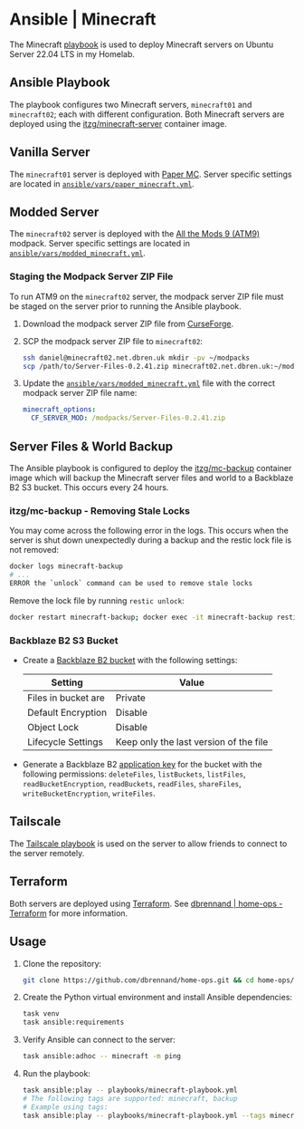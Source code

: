 # Ansible | Minecraft

The Minecraft [playbook](https://github.com/dbrennand/home-ops/blob/dev/ansible/playbooks/minecraft-playbook.yml) is used to deploy Minecraft servers on Ubuntu Server 22.04 LTS in my Homelab.

## Ansible Playbook

The playbook configures two Minecraft servers, `minecraft01` and `minecraft02`; each with different configuration. Both Minecraft servers are deployed using the [itzg/minecraft-server](https://github.com/itzg/docker-minecraft-server) container image.

## Vanilla Server

The `minecraft01` server is deployed with [Paper MC](https://papermc.io/). Server specific settings are located in [`ansible/vars/paper_minecraft.yml`](https://github.com/dbrennand/home-ops/blob/dev/ansible/vars/paper_minecraft.yml).

## Modded Server

The `minecraft02` server is deployed with the [All the Mods 9 (ATM9)](https://www.curseforge.com/minecraft/modpacks/all-the-mods-9) modpack. Server specific settings are located in [`ansible/vars/modded_minecraft.yml`](https://github.com/dbrennand/home-ops/blob/dev/ansible/vars/modded_minecraft.yml).

### Staging the Modpack Server ZIP File

To run ATM9 on the `minecraft02` server, the modpack server ZIP file must be staged on the server prior to running the Ansible playbook.

1. Download the modpack server ZIP file from [CurseForge](https://www.curseforge.com/minecraft/modpacks/all-the-mods-9/files/5125809/additional-files).

2. SCP the modpack server ZIP file to `minecraft02`:

    ```bash
    ssh daniel@minecraft02.net.dbren.uk mkdir -pv ~/modpacks
    scp /path/to/Server-Files-0.2.41.zip minecraft02.net.dbren.uk:~/modpacks/
    ```

3. Update the [`ansible/vars/modded_minecraft.yml`](https://github.com/dbrennand/home-ops/blob/dev/ansible/vars/modded_minecraft.yml) file with the correct modpack server ZIP file name:

    ```yaml
    minecraft_options:
      CF_SERVER_MOD: /modpacks/Server-Files-0.2.41.zip
    ```

## Server Files & World Backup

The Ansible playbook is configured to deploy the [itzg/mc-backup](https://github.com/itzg/docker-mc-backup) container image which will backup the Minecraft server files and world to a Backblaze B2 S3 bucket. This occurs every 24 hours.

### itzg/mc-backup - Removing Stale Locks

You may come across the following error in the logs. This occurs when the server is shut down unexpectedly during a backup and the restic lock file is not removed:

```bash
docker logs minecraft-backup
# ...
ERROR the `unlock` command can be used to remove stale locks
```

Remove the lock file by running `restic unlock`:

```bash
docker restart minecraft-backup; docker exec -it minecraft-backup restic -r b2:<bucket name> unlock
```

### Backblaze B2 S3 Bucket

- Create a [Backblaze B2 bucket](https://help.backblaze.com/hc/en-us/articles/1260803542610-Creating-a-B2-Bucket-using-the-Web-UI) with the following settings:

  | Setting             | Value                                  |
  | ------------------- | -------------------------------------- |
  | Files in bucket are | Private                                |
  | Default Encryption  | Disable                                |
  | Object Lock         | Disable                                |
  | Lifecycle Settings  | Keep only the last version of the file |

- Generate a Backblaze B2 [application key](https://secure.backblaze.com/app_keys.htm) for the bucket with the following permissions: `deleteFiles`, `listBuckets`, `listFiles`, `readBucketEncryption`, `readBuckets`, `readFiles`, `shareFiles`, `writeBucketEncryption`, `writeFiles`.

## Tailscale

The [Tailscale playbook](https://homeops.danielbrennand.com/ansible/tailscale/) is used on the server to allow friends to connect to the server remotely.

## Terraform

Both servers are deployed using [Terraform](https://www.terraform.io/). See [dbrennand | home-ops - Terraform](https://homeops.danielbrennand.com/infrastructure/terraform/) for more information.

## Usage

1. Clone the repository:

    ```bash
    git clone https://github.com/dbrennand/home-ops.git && cd home-ops/ansible
    ```

2. Create the Python virtual environment and install Ansible dependencies:

    ```bash
    task venv
    task ansible:requirements
    ```

3. Verify Ansible can connect to the server:

    ```bash
    task ansible:adhoc -- minecraft -m ping
    ```

4. Run the playbook:

    ```bash
    task ansible:play -- playbooks/minecraft-playbook.yml
    # The following tags are supported: minecraft, backup
    # Example using tags:
    task ansible:play -- playbooks/minecraft-playbook.yml --tags minecraft
    ```
